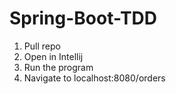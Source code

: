 # Spring-Boot-TDD
1. Pull repo
2. Open in Intellij
3. Run the program
4. Navigate to localhost:8080/orders
